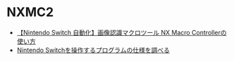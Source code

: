 # NXMC2

- [【Nintendo Switch 自動化】画像認識マクロツール NX Macro Controllerの使い方](https://blog.bzl-web.com/entry/2020/01/20/165719)
- [Nintendo Switchを操作するプログラムの仕様を調べる](https://scrapbox.io/yatsuna827827-12010999/Nintendo_Switch%E3%82%92%E6%93%8D%E4%BD%9C%E3%81%99%E3%82%8B%E3%83%97%E3%83%AD%E3%82%B0%E3%83%A9%E3%83%A0%E3%81%AE%E4%BB%95%E6%A7%98%E3%82%92%E8%AA%BF%E3%81%B9%E3%82%8B)